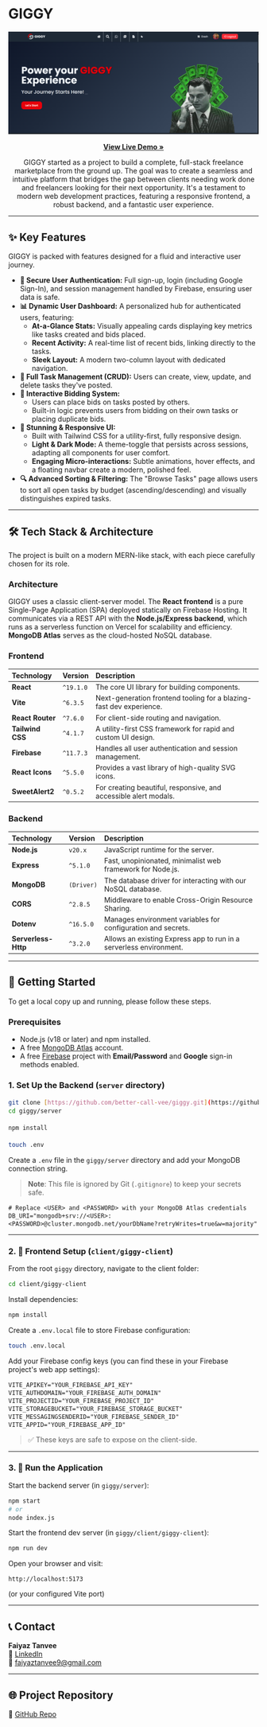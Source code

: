 # GIGGY 

<a href="https://giggy-9.web.app/" target="_blank">
  <img src="https://raw.githubusercontent.com/better-call-vee/giggy/main/giggy.png" alt="GIGGY Banner"/>
</a>

<p align="center">
  <a href="https://giggy-9.web.app/" target="_blank">
    <strong>View Live Demo »</strong>
  </a>
</p>

<p align="center">
  GIGGY started as a project to build a complete, full-stack freelance marketplace from the ground up. The goal was to create a seamless and intuitive platform that bridges the gap between clients needing work done and freelancers looking for their next opportunity. It's a testament to modern web development practices, featuring a responsive frontend, a robust backend, and a fantastic user experience.
</p>

---

## ✨ Key Features

GIGGY is packed with features designed for a fluid and interactive user journey.

- **🔐 Secure User Authentication:** Full sign-up, login (including Google Sign-In), and session management handled by Firebase, ensuring user data is safe.
- **📊 Dynamic User Dashboard:** A personalized hub for authenticated users, featuring:
  - **At-a-Glance Stats:** Visually appealing cards displaying key metrics like tasks created and bids placed.
  - **Recent Activity:** A real-time list of recent bids, linking directly to the tasks.
  - **Sleek Layout:** A modern two-column layout with dedicated navigation.
- **📝 Full Task Management (CRUD):** Users can create, view, update, and delete tasks they've posted.
- **💸 Interactive Bidding System:**
  - Users can place bids on tasks posted by others.
  - Built-in logic prevents users from bidding on their own tasks or placing duplicate bids.
- **🎨 Stunning & Responsive UI:**
  - Built with Tailwind CSS for a utility-first, fully responsive design.
  - **Light & Dark Mode:** A theme-toggle that persists across sessions, adapting all components for user comfort.
  - **Engaging Micro-interactions:** Subtle animations, hover effects, and a floating navbar create a modern, polished feel.
- **🔍 Advanced Sorting & Filtering:** The "Browse Tasks" page allows users to sort all open tasks by budget (ascending/descending) and visually distinguishes expired tasks.

---

## 🛠️ Tech Stack & Architecture

The project is built on a modern MERN-like stack, with each piece carefully chosen for its role.

### Architecture

GIGGY uses a classic client-server model. The **React frontend** is a pure Single-Page Application (SPA) deployed statically on Firebase Hosting. It communicates via a REST API with the **Node.js/Express backend**, which runs as a serverless function on Vercel for scalability and efficiency. **MongoDB Atlas** serves as the cloud-hosted NoSQL database.

### Frontend

| Technology       | Version   | Description                                                         |
| :--------------- | :-------- | :------------------------------------------------------------------ |
| **React**        | `^19.1.0` | The core UI library for building components.                        |
| **Vite**         | `^6.3.5`  | Next-generation frontend tooling for a blazing-fast dev experience. |
| **React Router** | `^7.6.0`  | For client-side routing and navigation.                             |
| **Tailwind CSS** | `^4.1.7`  | A utility-first CSS framework for rapid and custom UI design.       |
| **Firebase**     | `^11.7.3` | Handles all user authentication and session management.             |
| **React Icons**  | `^5.5.0`  | Provides a vast library of high-quality SVG icons.                  |
| **SweetAlert2**  | `^0.5.2`  | For creating beautiful, responsive, and accessible alert modals.    |

### Backend

| Technology          | Version    | Description                                                        |
| :------------------ | :--------- | :----------------------------------------------------------------- |
| **Node.js**         | `v20.x`    | JavaScript runtime for the server.                                 |
| **Express**         | `^5.1.0`   | Fast, unopinionated, minimalist web framework for Node.js.         |
| **MongoDB**         | `(Driver)` | The database driver for interacting with our NoSQL database.       |
| **CORS**            | `^2.8.5`   | Middleware to enable Cross-Origin Resource Sharing.                |
| **Dotenv**          | `^16.5.0`  | Manages environment variables for configuration and secrets.       |
| **Serverless-Http** | `^3.2.0`   | Allows an existing Express app to run in a serverless environment. |

---

## 🚀 Getting Started

To get a local copy up and running, please follow these steps.

### Prerequisites

- Node.js (v18 or later) and npm installed.
- A free [MongoDB Atlas](https://www.mongodb.com/cloud/atlas) account.
- A free [Firebase](https://firebase.google.com/) project with **Email/Password** and **Google** sign-in methods enabled.

### 1. Set Up the Backend (`server` directory)

```bash
git clone [https://github.com/better-call-vee/giggy.git](https://github.com/better-call-vee/giggy.git)
cd giggy/server

npm install

touch .env
```

Create a `.env` file in the `giggy/server` directory and add your MongoDB connection string.

> **Note**: This file is ignored by Git (`.gitignore`) to keep your secrets safe.

```env
# Replace <USER> and <PASSWORD> with your MongoDB Atlas credentials
DB_URI="mongodb+srv://<USER>:<PASSWORD>@cluster.mongodb.net/yourDbName?retryWrites=true&w=majority"
```

---

### 2. 🧩 Frontend Setup (`client/giggy-client`)

From the root `giggy` directory, navigate to the client folder:

```bash
cd client/giggy-client
```

Install dependencies:

```bash
npm install
```

Create a `.env.local` file to store Firebase configuration:

```bash
touch .env.local
```

Add your Firebase config keys (you can find these in your Firebase project's web app settings):

```env
VITE_APIKEY="YOUR_FIREBASE_API_KEY"
VITE_AUTHDOMAIN="YOUR_FIREBASE_AUTH_DOMAIN"
VITE_PROJECTID="YOUR_FIREBASE_PROJECT_ID"
VITE_STORAGEBUCKET="YOUR_FIREBASE_STORAGE_BUCKET"
VITE_MESSAGINGSENDERID="YOUR_FIREBASE_SENDER_ID"
VITE_APPID="YOUR_FIREBASE_APP_ID"
```

> ✅ These keys are safe to expose on the client-side.

---

### 3. 🧪 Run the Application

Start the backend server (in `giggy/server`):

```bash
npm start
# or
node index.js
```

Start the frontend dev server (in `giggy/client/giggy-client`):

```bash
npm run dev
```

Open your browser and visit:

```
http://localhost:5173
```

(or your configured Vite port)

---

## 📞 Contact

**Faiyaz Tanvee**  
🔗 [LinkedIn](https://www.linkedin.com/in/tanvee009/)  
📧 faiyaztanvee9@gmail.com

---

## 🌐 Project Repository

🔗 [GitHub Repo](https://github.com/better-call-vee/giggy)
